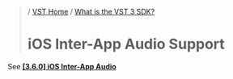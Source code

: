 >/ [VST Home](/Index.md) / [What is the VST 3 SDK?](../What+is+the+VST+3+SDK/Index.md)
>
># iOS Inter-App Audio Support

See **[[3.6.0] iOS Inter-App Audio](../Technical+Documentation/Change+History/3.6.0/IAA.md)**